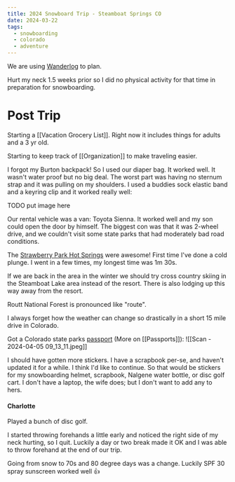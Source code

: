 ```yaml
---
title: 2024 Snowboard Trip - Steamboat Springs CO
date: 2024-03-22
tags:
  - snowboarding
  - colorado
  - adventure
---
```

We are using [Wanderlog](https://wanderlog.com/) to plan.

Hurt my neck 1.5 weeks prior so I did no physical activity for that time in preparation for snowboarding.

# Post Trip

Starting a [[Vacation Grocery List]]. Right now it includes things for adults and a 3 yr old.

Starting to keep track of [[Organization]] to make traveling easier.

I forgot my Burton backpack! So I used our diaper bag. It worked well. It wasn't water proof but no big deal. The worst part was having no sternum strap and it was pulling on my shoulders. I used a buddies sock elastic band and a keyring clip and it worked really well:

TODO put image here

Our rental vehicle was a van: Toyota Sienna. It worked well and my son could open the door by himself. The biggest con was that it was 2-wheel drive, and we couldn't visit some state parks that had moderately bad road conditions.

The [Strawberry Park Hot Springs](https://strawberryhotsprings.com/) were awesome! First time I've done a cold plunge. I went in a few times, my longest time was 1m 30s.

If we are back in the area in the winter we should try cross country skiing in the Steamboat Lake area instead of the resort. There is also lodging up this way away from the resort.

Routt National Forest is pronounced like "route".

I always forget how the weather can change so drastically in a short 15 mile drive in Colorado.

Got a Colorado state parks [passport](https://coloradooutdoorsmag.com/2018/08/07/colorados-passport-to-adventure/) (More on [[Passports]]): 
![[Scan - 2024-04-05 09_13_11.jpeg]]

I should have gotten more stickers. I have a scrapbook per-se, and haven't updated it for a while. I think I'd like to continue. So that would be stickers for my snowboarding helmet, scrapbook, Nalgene water bottle, or disc golf cart. I don't have a laptop, the wife does; but I don't want to add any to hers.
#### Charlotte

Played a bunch of disc golf.

I started throwing forehands a little early and noticed the right side of my neck hurting, so I quit. Luckily a day or two break made it OK and I was able to throw forehand at the end of our trip.

Going from snow to 70s and 80 degree days was a change. Luckily SPF 30 spray sunscreen worked well 👍

